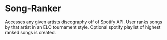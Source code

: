 # Song-Ranker
Accesses any given artists discography off of Spotify API. User ranks songs by that artist in an ELO tournament style. Optional spotify playlist of highest ranked songs is created.

